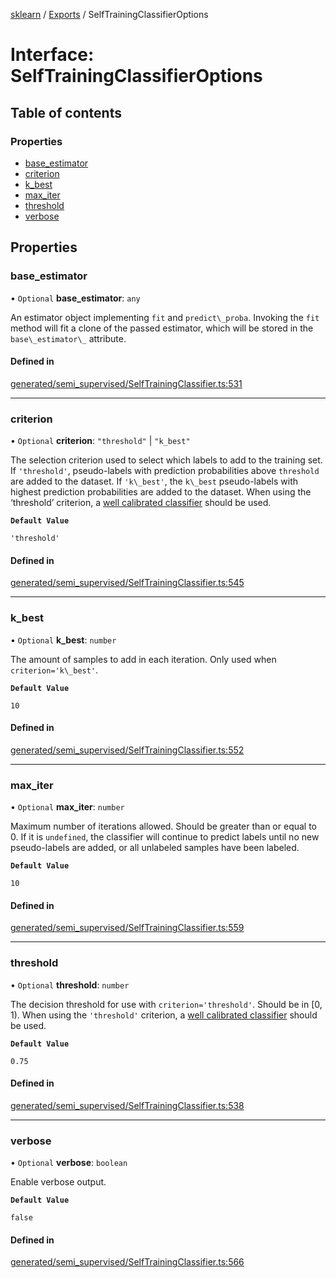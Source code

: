 [sklearn](../readme.md) / [Exports](../modules.md) / SelfTrainingClassifierOptions

# Interface: SelfTrainingClassifierOptions

## Table of contents

### Properties

- [base\_estimator](SelfTrainingClassifierOptions.md#base_estimator)
- [criterion](SelfTrainingClassifierOptions.md#criterion)
- [k\_best](SelfTrainingClassifierOptions.md#k_best)
- [max\_iter](SelfTrainingClassifierOptions.md#max_iter)
- [threshold](SelfTrainingClassifierOptions.md#threshold)
- [verbose](SelfTrainingClassifierOptions.md#verbose)

## Properties

### base\_estimator

• `Optional` **base\_estimator**: `any`

An estimator object implementing `fit` and `predict\_proba`. Invoking the `fit` method will fit a clone of the passed estimator, which will be stored in the `base\_estimator\_` attribute.

#### Defined in

[generated/semi_supervised/SelfTrainingClassifier.ts:531](https://github.com/transitive-bullshit/scikit-learn-ts/blob/367336a/packages/sklearn/src/generated/semi_supervised/SelfTrainingClassifier.ts#L531)

___

### criterion

• `Optional` **criterion**: ``"threshold"`` \| ``"k_best"``

The selection criterion used to select which labels to add to the training set. If `'threshold'`, pseudo-labels with prediction probabilities above `threshold` are added to the dataset. If `'k\_best'`, the `k\_best` pseudo-labels with highest prediction probabilities are added to the dataset. When using the ‘threshold’ criterion, a [well calibrated classifier](../calibration.html#calibration) should be used.

**`Default Value`**

`'threshold'`

#### Defined in

[generated/semi_supervised/SelfTrainingClassifier.ts:545](https://github.com/transitive-bullshit/scikit-learn-ts/blob/367336a/packages/sklearn/src/generated/semi_supervised/SelfTrainingClassifier.ts#L545)

___

### k\_best

• `Optional` **k\_best**: `number`

The amount of samples to add in each iteration. Only used when `criterion='k\_best'`.

**`Default Value`**

`10`

#### Defined in

[generated/semi_supervised/SelfTrainingClassifier.ts:552](https://github.com/transitive-bullshit/scikit-learn-ts/blob/367336a/packages/sklearn/src/generated/semi_supervised/SelfTrainingClassifier.ts#L552)

___

### max\_iter

• `Optional` **max\_iter**: `number`

Maximum number of iterations allowed. Should be greater than or equal to 0. If it is `undefined`, the classifier will continue to predict labels until no new pseudo-labels are added, or all unlabeled samples have been labeled.

**`Default Value`**

`10`

#### Defined in

[generated/semi_supervised/SelfTrainingClassifier.ts:559](https://github.com/transitive-bullshit/scikit-learn-ts/blob/367336a/packages/sklearn/src/generated/semi_supervised/SelfTrainingClassifier.ts#L559)

___

### threshold

• `Optional` **threshold**: `number`

The decision threshold for use with `criterion='threshold'`. Should be in \[0, 1). When using the `'threshold'` criterion, a [well calibrated classifier](../calibration.html#calibration) should be used.

**`Default Value`**

`0.75`

#### Defined in

[generated/semi_supervised/SelfTrainingClassifier.ts:538](https://github.com/transitive-bullshit/scikit-learn-ts/blob/367336a/packages/sklearn/src/generated/semi_supervised/SelfTrainingClassifier.ts#L538)

___

### verbose

• `Optional` **verbose**: `boolean`

Enable verbose output.

**`Default Value`**

`false`

#### Defined in

[generated/semi_supervised/SelfTrainingClassifier.ts:566](https://github.com/transitive-bullshit/scikit-learn-ts/blob/367336a/packages/sklearn/src/generated/semi_supervised/SelfTrainingClassifier.ts#L566)
